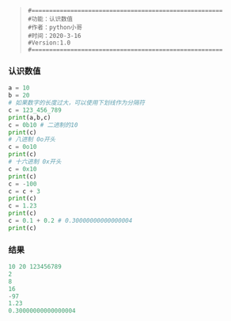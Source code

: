 > ```
> #======================================================
> #功能：认识数值
> #作者：python小哥
> #时间：2020-3-16
> #Version:1.0
> #======================================================
> ```

### 认识数值

```python
a = 10
b = 20
# 如果数字的长度过大，可以使用下划线作为分隔符
c = 123_456_789
print(a,b,c)
c = 0b10 # 二进制的10
print(c)
# 八进制 0o开头
c = 0o10
print(c)
# 十六进制 0x开头
c = 0x10
print(c)
c = -100
c = c + 3
print(c)
c = 1.23
print(c)
c = 0.1 + 0.2 # 0.30000000000000004
print(c)
```

### 结果

``` python
10 20 123456789
2
8
16
-97
1.23
0.30000000000000004
```

